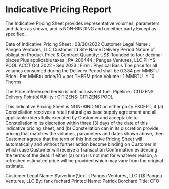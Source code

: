 # Indicative Pricing Report 

The Indicative Pricing Sheet provides representative volumes, parameters and dates as shown, and is NON-BINDING and on either party Except as specified.

Date of Indicative Pricing Sheet : 08/30/2022
Customer Legal Name : Pangea Ventures, LLC
Customer Id
Site Name
Delivery Period
Nature of obligation
Product
Price \& Contract Quantity:
US\$ Rounded to four decimal places
Plus applicable taxes
: PA-206444
: Pangea Ventures, LLC PHYS POOL ACCT
Oct 2022 - Sep 2023
: Firm
: Physical Basis
The price for all volumes consumed during the Delivery Period shall be 0.384 per MMBTU
Price : Per MMBtu price/10 = per THERM price
Volume : 1 MMBTU $=10$ Therms

The Price referenced herein is not inclusive of fuel.
Pipeline
: CITIZENS
Delivery Point(s)/Utility : CITIZENS: CITIZENS POOL

This Indicative Pricing Sheet is NON-BINDING on either party EXCEPT, if (a) Constellation receives a retail natural gas base supply agreement and all applicable riders fully executed by Customer and acceptable to Constellation in its discretion within three (3) days of the date of this indicative pricing sheet, and (b) Constellation can in its discretion provide pricing that matches the volumes, parameters and dates shown above, then Customer agrees that the term of this Indicative Pricing Sheet will automatically and without further action become binding on Customer in which case Customer will receive a Transaction Confirmation evidencing the terms of the deal. If either (a) or (b) is not met for whatever reason, a refreshed estimated price will be provided which may vary from the original estimate.

Customer Legal Name: $\overline{\text { Pangea Ventures, LLC }}$ Pangea Ventures, LLC
By: fank fuchard
Printed Name: Patrick Borchard
Title:
CFO
